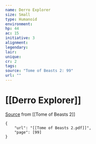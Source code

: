 ```yaml
---
name: Derro Explorer
size: Small
type: Humanoid
environment: 
hp: 44
ac: 15
initiative: 3
alignment: 
legendary: 
lair: 
unique: 
cr: 2
tags: 
source: "Tome of Beasts 2: 99"
url: ""
---
```

# [[Derro Explorer]]

[Source](zotero://open-pdf/library/items/9UQIAB6R?page=99) from [[Tome of Beasts 2]]

```pdf
{
	"url": "[[Tome of Beasts 2.pdf]]",
	"page": [99]
}
```

